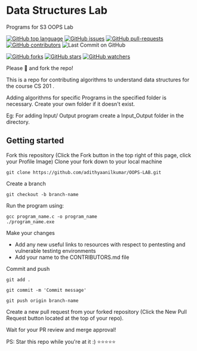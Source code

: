# Data Structures Lab
Programs for S3 OOPS Lab

[![GitHub top language](https://img.shields.io/github/languages/top/adithyaanilkumar/OOPS-LAB?color=yellow&logo=c++)]() 
[![GitHub issues](https://img.shields.io/github/issues/adithyaanilkumar/OOPS-LAB.svg)](https://GitHub.com/adithyaanilkumar/OOPS-LAB/issues/)
[![GitHub pull-requests](https://img.shields.io/github/issues-pr/adithyaanilkumar/OOPS-LAB.svg)](https://adithyaanilkumar/OOPS-LAB/webtech//pull/)
[![GitHub contributors](https://img.shields.io/github/contributors/adithyaanilkumar/OOPS-LAB.svg)](https://adithyaanilkumar/OOPS-LAB/webtech/graphs/contributors/)
![Last Commit on GitHub](https://img.shields.io/github/last-commit/adithyaanilkumar/OOPS-LAB.svg)


[![GitHub forks](https://img.shields.io/github/forks/adithyaanilkumar/OOPS-LAB.svg?style=social&label=Fork&maxAge=2592000)](https://github.com/adithyaanilkumar/OOPS-LAB)
[![GitHub stars](https://img.shields.io/github/stars/adithyaanilkumar/OOPS-LAB.svg?style=social&label=Star&maxAge=2592000)](https://github.com/adithyaanilkumar/OOPS-LAB)
[![GitHub watchers](https://img.shields.io/github/watchers/adithyaanilkumar/OOPS-LAB.svg?style=social&label=Watch&maxAge=2592000)](https://github.com/kaiiyer/adithyaanilkumar/OOPS-LAB)

Please 🌟 and fork the repo!

This is a repo for contributing algorithms to understand data structures for the course CS 201 .

Adding algorithms for specific Programs  in the specified folder is necessary.
Create your own folder if it doesn't exist.

Eg:
For adding Input/ Output program create a Input_Output  folder in the directory.

## Getting started

Fork this repository (Click the Fork button in the top right of this page, click your Profile Image)
Clone your fork down to your local machine

    git clone https://github.com/adithyaanilkumar/OOPS-LAB.git

Create a branch

    git checkout -b branch-name

Run the program using:

```
gcc program_name.c -o program_name
./program_name.exe
```

Make your changes
    
 - Add any new useful links to resources with respect to pentesting and vulnerable testintg environments
 - Add your name to the CONTRIBUTORS.md file

Commit and push

    git add .

    git commit -m 'Commit message'

    git push origin branch-name

Create a new pull request from your forked repository (Click the New Pull Request button located at the top of your repo).

Wait for your PR review and merge approval!


PS: Star this repo while you're at it :) ⭐⭐⭐⭐⭐

